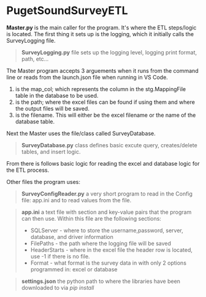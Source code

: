 # PugetSoundSurveyETL

**Master.py** is the main caller for the program. It's where the ETL steps/logic is located.
The first thing it sets up is the logging, which it initially calls the SurveyLogging file.

> **SurveyLogging.py** file sets up the logging level, logging print format, path, etc...

The Master program accepts 3 arguements when it runs from the command line or reads from the launch.json file when running in VS Code.

1. is the map_col; which represents the column in the stg.MappingFile table in the database to be used.
2. is the path; where the excel files can be found if using them and where the output files will be saved.
3. is the filename. This will either be the excel filename or the name of the database table. 

Next the Master uses the file/class called SurveyDatabase. 

> **SurveyDatabase.py** class defines basic excute query, creates/delete tables, and insert logic.

From there is follows basic logic for reading the excel and database logic for the ETL process.

Other files the program uses:

> **SurveyConfigReader.py** a very short program to read in the Config file: app.ini and to read values from the file.

> **app.ini** a text file with section and key-value pairs that the program can then use. Within this file are the following sections:
> * SQLServer - where to store the username,password, server, database, and driver information
> * FilePaths - the path where the logging file will be saved
> * HeaderStarts - where in the excel file the header row is located, use -1 if there is no file.
> * Format - what format is the survey data in with only 2 options programmed in: excel or database

> **settings.json** the python path to where the libraries have been downloaded to via *pip install*




